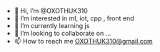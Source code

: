 - 👋 Hi, I’m @OXOTHUK310
- 👀 I’m interested in ml, iot, cpp , front end
- 🌱 I’m currently learning js
- 💞️ I’m looking to collaborate on ...
- 📫 How to reach me OXOTHUK310@gmail.com

<!---
OXOTHUK310/OXOTHUK310 is a ✨ special ✨ repository because its `README.md` (this file) appears on your GitHub profile.
You can click the Preview link to take a look at your changes.
--->
